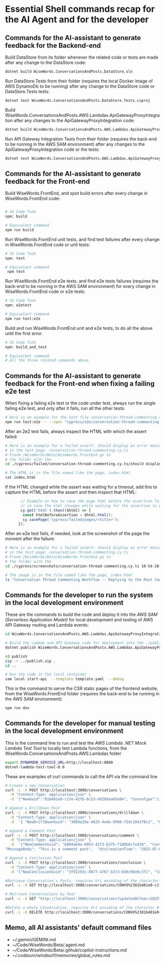 # Essential Shell commands recap for the AI Agent and for the developer


## Commands for the AI-assistant to generate feedback for the Backend-end

Build DataStore from its folder whenever the related code or tests are made after any change to the DataStore code:
```bash
dotnet build WiseWords.ConversationsAndPosts.DataStore.sln
```

Run DataStore.Tests from their folder (requires the local Docker image of AWS DynamoDb to be running)  after any change to the DataStore code or DataStore.Tests tests:
```bash
dotnet test WiseWords.ConversationsAndPosts.DataStore.Tests.csproj
```

Build WiseWords.ConversationsAndPosts.AWS.Lambdas.ApiGatewayProxyIntegration after any changes to the ApiGatewayProxyIntegration code:
```bash
dotnet build WiseWords.ConversationsAndPosts.AWS.Lambdas.ApiGatewayProxyIntegration.sln
```

Run API Gateway Integration Tests from their folder (requires the back-end to be running in the AWS SAM environment) after any changes to the ApiGatewayProxyIntegration code or the tests:
```bash
dotnet test WiseWords.ConversationsAndPosts.AWS.Lambdas.ApiGatewayProxyIntegration.Tests.csproj 
```



## Commands for the AI-assistant to generate feedback for the Front-end

Build WiseWords.FrontEnd, and spot build errors after every change in WiseWords.FrontEnd code:
```bash

# VS Code Task
npm: build

# Equivalent command
npm run build 
```

Run WiseWords.FrontEnd unit tests, and find test failures after every change in WiseWords.FrontEnd code or unit tests:
```bash
# VS Code Task
npm: test

# Equivalent command
 npm test
```

Run WiseWords.FrontEnd e2e tests, and find e2e tests failures (requires the back-end to be running in the AWS SAM environment) for every change in WiseWords.FrontEnd code or e2e tests:
```bash
# VS Code Task
npm: e2etest

# Equivalent command
npm run test:e2e
```

Build and run WiseWords.FrontEnd unit and e2e tests, to do all the above until the first error.
```bash
# VS Code Task
npm: build_and_test

# Equivalent command
# All the three related commands above
```



## Commands for the AI-assistant to generate feedback for the Front-end when fixing a failing e2e test

When fixing a failing e2e test or the code under test, always run the single failing e2e test, and only after it fails, run all the other tests:
```bash
# Here is an example for the test file conversation-thread-commenting.cy.ts run from the /WiseWords/Beta/WiseWords.FrontEnd folder
npm run test:e2e -- --spec "cypress/e2e/conversation-thread-commenting.cy.ts" 
```


After an 2e2 test fails, always inspect the HTML with which the assert failed:
```bash
# Here is an example for a failed assert: should display an error message and keep form content on API error
# in the test page: conversation-thread-commenting.cy.ts
# Fronm /WiseWords/Beta/WiseWords.FrontEnd go to 
# the folder with the 
cd ./cypress/failed/conversation-thread-commenting.cy.ts/should display an error message and keep form content on API error/

# The HTML is in the file named like the page, index.html
cat index.html
```

If the HTML changed while the assert was waiting for a timeout, add this to capture the HTML before the assert and then inspect that HTML:
```TypeScript
       // Example on how to save the page html before the assertion failure 
       // in case the html changes while waiting for the assertion to pass or fail
       cy.get('html').then(($html) => {
        const htmlBeforeAssertion = $html.html(); 
        cy.savePage('cypress/failed/pages/<title>');
      });
```

After an e2e test fails, if needed, look at the screenshot of the page the moment after the failure:
```bash
# Here is an example for a failed assert: should display an error message and keep form content on API error
# in the test page: conversation-thread-commenting.cy.ts
# Fronm /WiseWords/Beta/WiseWords.FrontEnd go to 
# the folder with the 
cd ./cypress/screenshots/conversation-thread-commenting.cy.ts 10-54-28-170.ts/

# The image is in the file named like the page, index.html
ls "Conversation Thread Commenting Workflow -- Replying to the Root Conversation Post -- should display an error message and keep form content on API error (failed).png"
```

## Commands for the developer to run the system in the local development environment 

These are the commands to build the code and deploy it into the *AWS SAM (Serverless Application Model)* for local development and testing of AWS API Gateway routing and Lambda events:

```bash
cd WiseWords.ConversationsAndPosts.AWS.Lambdas.ApiGatewayProxyIntegration

# Build the Lambda and API Gateway code for deployment into the ./publish folder  
dotnet publish WiseWords.ConversationsAndPosts.AWS.Lambdas.ApiGatewayProxyIntegration.csproj  -c Release -o ./publish -r linux-x64

cd publish
zip -r ../publish.zip .
cd ..

# Run the code in the local container
sam local start-api  --template template.yaml  --debug 
```

This is the command to serve the CSR static pages of the frontend website, from the WiseWords.FrontEnd folder (requires the back-end to be running in the AWS SAM environment):

```bash
npm run dev
```

## Commands for the developer for manual testing in the local development environment

This is the command line to run and test the *AWS Lambda .NET Mock Lambda Test Tool* to locally test Lambda functions, from the WiseWords.ConversationsAndPosts.AWS.Lambdas folder

```bash
export DYNAMODB_SERVICE_URL=http://localhost:8000 
dotnet-lambda-test-tool-8.0  
```

These are examples of curl commands to call the API via the command line

```bash
# Create a new Conversation
curl -i -X POST http://localhost:3000/conversations \
  -H "Content-Type: application/json" \
  -d '{"NewGuid":"81b481e0-c1fe-42fb-bc53-9d289aa05e84", "ConvoType":1, "Title":"Hello Title", "MessageBody":"Message body Hi", "Author":"MikeG", "UtcCreationTime":"2025-07-03T12:00:00Z"}'

# Append a DrillDown Post
curl -i -X POST http://localhost:3000/conversations/drilldown \
  -H "Content-Type: application/json" \
  -d  '{ "NewDrillDownGuid": "389de26e-d625-4ede-9988-73dc2841f8c2", "ConversationPK": "CONVO#81b481e0-c1fe-42fb-bc53-9d289aa05e84", "ParentPostSK": "", "Author": "HttpTestUser",  "MessageBody": "This is a drill-down post", "UtcCreationTime": "2025-07-09T10:39:03Z"}'

# Append a Comment Post
curl -i -X POST http://localhost:3000/conversations/comment \
  -H "Content-Type: application/json" \
  -d  '{"NewCommentGuid": "b869a64e-0953-41f3-b375-f100b6cfed28", "ConversationPK": "CONVO#81b481e0-c1fe-42fb-bc53-9d289aa05e84", "ParentPostSK": "", "Author": "HttpTestUser",      
"MessageBody": "This is a comment post",  "UtcCreationTime": "2025-07-09T10:44:32Z"}'

# Append a Conclusion Post
curl -i -X POST http://localhost:3000/conversations/conclusion \
  -H "Content-Type: application/json" \
  -d '{"NewConclusionGuid": "3f92293c-8877-4767-b373-030c98e6c3f1", "ConversationPK": "CONVO#81b481e0-c1fe-42fb-bc53-9d289aa05e84", "ParentPostSK": "", "Author": "HttpTestUser", "MessageBody": "This is a conclusion post", "UtcCreationTime": "2025-07-09T10:48:23Z"}'

#Retrieve Conversation's Posts, requires Uri encoding of the character # as %23
curl -i -X GET http://localhost:3000/conversations/CONVO%2381b481e0-c1fe-42fb-bc53-9d289aa05e84/posts 

# Retrieve Conversations by Year
curl -i -X GET "http://localhost:3000/conversations?updatedAtYear=2025"

#Delete a whole Conversation, requires Uri encoding of the character # as %23
curl -i -X DELETE http://localhost:3000/conversations/CONVO%2381b481e0-c1fe-42fb-bc53-9d289aa05e84
```
## Memo, all AI assistants' default command files
- ~/.gemini/GEMINI.md
- ~/Code/WiseWords/Beta/.agent.md
- ~/Code/WiseWords/Beta/.github/copilot-instructions.md
- ~/.codeium/windsurf/memories/global_rules.md
